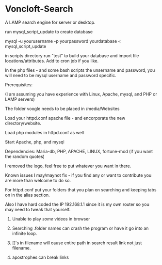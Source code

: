 # Voncloft-Search
A LAMP search engine for server or desktop.

run mysql_script_update to create database 

mysql -u yourusername -p yourpassword yourdatabase < mysql_script_update

in scripts directory run "test" to build your database and import file locations/attributes. Add to cron job if you like.

In the php files - and some bash scripts the unsername and password, you will need to be mysql username and password specific. 

Prerequisites:

(I am assuming you have experience with Linux, Apache, mysql, and PHP or LAMP servers)

The folder voogle needs to be placed in /media/Websites

Load your httpd.conf apache file - and encorporate the new directory/website.

Load php modules in httpd.conf as well

Start Apache, php, and mysql

Dependencies: Maria-db, PHP, APACHE, LINUX, fortune-mod (if you want the random quotes)

I removed the logo, feel free to put whatever you want in there.

Known issues I may/maynot fix - if you find any or want to contribute you are more than welcome to do so.

For httpd.conf put your folders that you plan on searching and keeping tabs on in the alias section.

Also I have hard coded the IP 192.168.1.1 since it is my own router so you may need to tweak that yourself.


1) Unable to play *some* videos in browser

2) Searching .folder names can crash the program or have it go into an infinite loop.

3) []'s in filename will cause entire path in search result link not just filename.

4) apostrophes can break links
